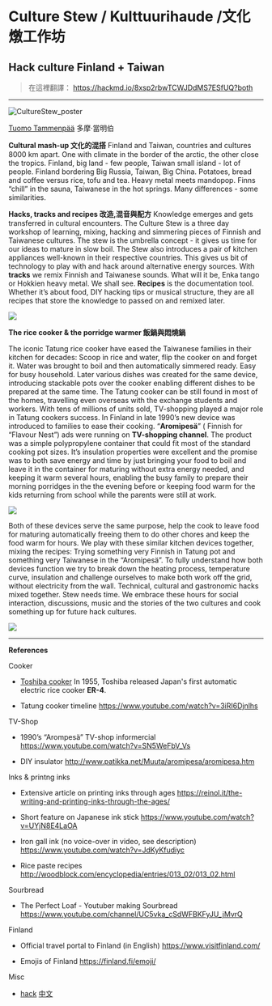 # Culture Stew / Kulttuurihaude /文化燉工作坊 #

## Hack culture Finland + Taiwan ##


> 在這裡翻譯： https://hackmd.io/8xsp2rbwTCWJDdMS7ESfUQ?both
***


![CultureStew_poster](https://user-images.githubusercontent.com/3200190/62895983-be5c4300-bd58-11e9-88c2-c9c980bc2c9c.jpg)


[Tuomo Tammenpää](http://tammenpaa.com/) 多摩·當明伯

**Cultural mash-up 文化的混搭**
Finland and Taiwan, countries and cultures 8000 km apart. One with climate in the border of the arctic, the other close the tropics. Finland, big land - few people, Taiwan small island - lot of people. Finland bordering Big Russia, Taiwan, Big China. Potatoes, bread and coffee versus rice, tofu and tea. Heavy metal meets mandopop. Finns “chill” in the sauna, Taiwanese in the hot springs. Many differences - some similarities.


**Hacks, tracks and recipes 改造,混音與配方**
Knowledge emerges and gets transferred in cultural encounters. The Culture Stew is a three day workshop of learning, mixing, hacking and simmering pieces of Finnish and Taiwanese cultures. The stew is the umbrella concept - it gives us time for our ideas to mature in slow boil. The Stew also introduces a pair of kitchen appliances well-known in their respective countries. This gives us bit of technology to play with and hack around alternative energy sources. With **tracks** we remix Finnish and Taiwanese sounds. What will it be, Enka tango or Hokkien heavy metal. We shall see. **Recipes** is the documentation tool. Whether it’s about food, DIY hacking tips or musical structure, they are all recipes that store the knowledge to passed on and remixed later.

![](https://i.imgur.com/g2N4dPM.jpg)



**The rice cooker & the porridge warmer 飯鍋與悶燒鍋**

The iconic Tatung rice cooker have eased the Taiwanese families in their kitchen for decades: Scoop in rice and water, flip the cooker on and forget it. Water was brought to boil and then automatically simmered ready. Easy for busy household. Later various dishes was created for the same device, introducing stackable pots over the cooker enabling different dishes to be prepared at the same time. The Tatung cooker can be still found in most of the homes, travelling even overseas with the exchange students and workers. With tens of millions of units sold, TV-shopping played a major role in Tatung cookers success.
In Finland in late 1990’s new device was introduced to families to ease their cooking. “**Aromipesä**” ( Finnish for “Flavour Nest”) ads were running on **TV-shopping channel**. The product was a simple polypropylene container that could fit most of the standard cooking pot sizes. It’s insulation properties were excellent and the promise was to both save energy and time by just bringing your food to boil and leave it in the container for maturing without extra energy needed, and keeping it warm several hours, enabling the busy family to prepare their morning porridges in the the evening before or keeping food warm for the kids returning from school while the parents were still at work. 

![](https://i.imgur.com/2eK7xrL.jpg)


Both of these devices serve the same purpose, help the cook to leave food for maturing automatically freeing them to do other chores and keep the food warm for hours. We play with these similar kitchen devices together, mixing the recipes: Trying something very Finnish in Tatung pot and something very Taiwanese in the “Aromipesä”. To fully understand how both devices function we try to break down the heating process, temperature curve, insulation and challenge ourselves to make both work off the grid, without electricity from the wall. Technical, cultural and gastronomic hacks mixed together.
Stew needs time. We embrace these hours for social interaction, discussions, music and the stories of the two cultures and cook something up for future hack cultures.


![](https://i.imgur.com/xmo4rC4.jpg)



---

**References**

Cooker
* [Toshiba cooker](https://www.toshiba-lifestyle.co.jp/living/tourist/en/special/index_j.htm?fbclid=IwAR2GMv1KzSrGutVxk8ZJRIoB7l6WR_IhsEvdK5F4tqvSF-V11JcuO_qKdPM) 
In 1955, Toshiba released Japan's first automatic electric rice cooker **ER-4**.

* Tatung cooker timeline
https://www.youtube.com/watch?v=3iRI6Djnlhs


TV-Shop
* 1990’s “Arompesä” TV-shop informercial
https://www.youtube.com/watch?v=SN5WeFbV_Vs

* DIY insulator
http://www.patikka.net/Muuta/aromipesa/aromipesa.htm

Inks & printng inks

* Extensive article on printing inks through ages
https://reinol.it/the-writing-and-printing-inks-through-the-ages/

* Short feature on Japanese ink stick
https://www.youtube.com/watch?v=UYjN8E4LaOA

* Iron gall ink (no voice-over in video, see description)
https://www.youtube.com/watch?v=JdKyKfudiyc

* Rice paste recipes
http://woodblock.com/encyclopedia/entries/013_02/013_02.html

Sourbread

* The Perfect Loaf - Youtuber making Sourbread
https://www.youtube.com/channel/UC5vka_cSdWFBKFyJU_jMvrQ


Finland

* Official travel portal to Finland (in English)
https://www.visitfinland.com/

* Emojis of Finland
https://finland.fi/emoji/


Misc

* [hack](https://makezine.com/2015/10/11/on-the-use-of-the-word-hacks/)  [中文](http://www.makezine.com.tw/hack/)


